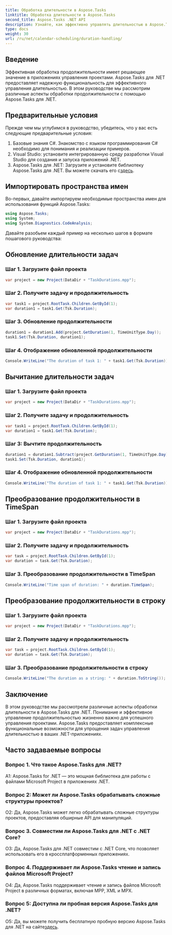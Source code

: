 ```yaml
---
title: Обработка длительности в Aspose.Tasks
linktitle: Обработка длительности в Aspose.Tasks
second_title: Aspose.Tasks .NET API
description: Узнайте, как эффективно управлять длительностью в Aspose.Tasks для .NET с помощью пошаговых руководств.
type: docs
weight: 30
url: /ru/net/calendar-scheduling/duration-handling/
---
```

## Введение

Эффективная обработка продолжительности имеет решающее значение в приложениях управления проектами. Aspose.Tasks для .NET предоставляет надежную функциональность для эффективного управления длительностью. В этом руководстве мы рассмотрим различные аспекты обработки продолжительности с помощью Aspose.Tasks для .NET.

## Предварительные условия

Прежде чем мы углубимся в руководство, убедитесь, что у вас есть следующие предварительные условия:

1. Базовые знания C#. Знакомство с языком программирования C# необходимо для понимания и реализации примеров.
2. Visual Studio: установите интегрированную среду разработки Visual Studio для создания и запуска приложений .NET.
3.  Aspose.Tasks для .NET: Загрузите и установите библиотеку Aspose.Tasks для .NET. Вы можете скачать его с[здесь](https://releases.aspose.com/tasks/net/).

## Импортировать пространства имен

Во-первых, давайте импортируем необходимые пространства имен для использования функций Aspose.Tasks:

```csharp
using Aspose.Tasks;
using System;
using System.Diagnostics.CodeAnalysis;


```

Давайте разобьем каждый пример на несколько шагов в формате пошагового руководства:

## Обновление длительности задач

### Шаг 1. Загрузите файл проекта

```csharp
var project = new Project(DataDir + "TaskDurations.mpp");
```

### Шаг 2. Получите задачу и продолжительность

```csharp
var task1 = project.RootTask.Children.GetById(1);
var duration1 = task1.Get(Tsk.Duration);
```

### Шаг 3. Обновление продолжительности

```csharp
duration1 = duration1.Add(project.GetDuration(1, TimeUnitType.Day));
task1.Set(Tsk.Duration, duration1);
```

### Шаг 4. Отображение обновленной продолжительности

```csharp
Console.WriteLine("The duration of task 1: " + task1.Get(Tsk.Duration));
```

## Вычитание длительности задач

### Шаг 1. Загрузите файл проекта

```csharp
var project = new Project(DataDir + "TaskDurations.mpp");
```

### Шаг 2. Получите задачу и продолжительность

```csharp
var task1 = project.RootTask.Children.GetById(1);
var duration1 = task1.Get(Tsk.Duration);
```

### Шаг 3: Вычтите продолжительность

```csharp
duration1 = duration1.Subtract(project.GetDuration(1, TimeUnitType.Day));
task1.Set(Tsk.Duration, duration1);
```

### Шаг 4. Отображение обновленной продолжительности

```csharp
Console.WriteLine("The duration of task 1: " + task1.Get(Tsk.Duration));
```

## Преобразование продолжительности в TimeSpan

### Шаг 1. Загрузите файл проекта

```csharp
var project = new Project(DataDir + "TaskDurations.mpp");
```

### Шаг 2. Получите задачу и продолжительность

```csharp
var task = project.RootTask.Children.GetById(1);
var duration = task.Get(Tsk.Duration);
```

### Шаг 3. Преобразование продолжительности в TimeSpan

```csharp
Console.WriteLine("Time span of duration: " + duration.TimeSpan);
```

## Преобразование продолжительности в строку

### Шаг 1. Загрузите файл проекта

```csharp
var project = new Project(DataDir + "TaskDurations.mpp");
```

### Шаг 2. Получите задачу и продолжительность

```csharp
var task = project.RootTask.Children.GetById(1);
var duration = task.Get(Tsk.Duration);
```

### Шаг 3. Преобразование продолжительности в строку

```csharp
Console.WriteLine("The duration as a string: " + duration.ToString());
```

## Заключение

В этом руководстве мы рассмотрели различные аспекты обработки длительности в Aspose.Tasks для .NET. Понимание и эффективное управление продолжительностью жизненно важно для успешного управления проектами. Aspose.Tasks предоставляет комплексные функциональные возможности для упрощения задач управления длительностью в ваших .NET-приложениях.

## Часто задаваемые вопросы

### Вопрос 1. Что такое Aspose.Tasks для .NET?

A1: Aspose.Tasks for .NET — это мощная библиотека для работы с файлами Microsoft Project в приложениях .NET.

### Вопрос 2: Может ли Aspose.Tasks обрабатывать сложные структуры проектов?

О2: Да, Aspose.Tasks может легко обрабатывать сложные структуры проектов, предоставляя обширные API для манипуляций.

### Вопрос 3. Совместим ли Aspose.Tasks для .NET с .NET Core?

О3: Да, Aspose.Tasks для .NET совместим с .NET Core, что позволяет использовать его в кроссплатформенных приложениях.

### Вопрос 4. Поддерживает ли Aspose.Tasks чтение и запись файлов Microsoft Project?

О4: Да, Aspose.Tasks поддерживает чтение и запись файлов Microsoft Project в различных форматах, включая MPP, XML и MPX.

### Вопрос 5: Доступна ли пробная версия Aspose.Tasks для .NET?

О5: Да, вы можете получить бесплатную пробную версию Aspose.Tasks для .NET на сайте[здесь](https://releases.aspose.com/).